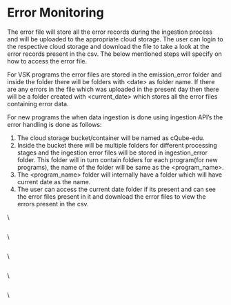 # Error Monitoring

The error file will store all the error records during the ingestion process and will be uploaded to the appropriate cloud storage. The user can login to the respective cloud storage and download the file to take a look at the error records present in the csv. The below mentioned steps will specify on how to access the error file.

For VSK programs the error files are stored in the emission\_error folder and inside the folder there will be folders with \<date> as folder name. If there are any errors in the file which was uploaded in the present day then there will be a folder created with \<current\_date> which stores all the error files containing error data.

For new programs the when data ingestion is done using ingestion API’s the error handling is done as follows:

1. The cloud storage bucket/container will be named as cQube-edu.
2. Inside the bucket there will be multiple folders for different processing stages and the ingestion error files  will be stored in ingestion\_error folder. This folder will in turn contain folders for each program(for new programs), the name of the folder will be same as the \<program\_name>.
3. The \<program\_name> folder will internally have a folder which will have current date as the name.
4. The user can access the current date folder if its present and can see the error files present in it and download the error files to view the errors present in the csv.

\


<figure><img src="https://lh3.googleusercontent.com/EyoceJIJicQnTVZayH_ZS1MnlyPBJ6E3OTetcP2A6d4vQUVZ75y0-oMe3B4sRB3T-to6CX5NfifjRw1a98Ba15rIdqs_806_zw0671EfzK8zmmut1vou_c0HNJdI9GHWzWiPJd6hKvPWawn6X_Sp4aw" alt=""><figcaption></figcaption></figure>

\


<figure><img src="https://lh6.googleusercontent.com/tW7hqyvu0C4-tsUBDaKoESySBmfH28LRKRn6EuVF8I2duVHnIE0eWtBO1HlB4DEabriU03XS75hWd6aN8Z5bAm9A0ZzgFetUa4X_owk_KhHy7JLaF5ygiyMLb_zu-QYJfrSbImzT_0up9-aaf3S9PJA" alt=""><figcaption></figcaption></figure>

\


<figure><img src="https://lh6.googleusercontent.com/LxOkj0znuGRDq-Yb855aQyjFJWExU7OBJYuaz1FknJgsNe8npFt8e9EKBUUtYr8ULA0aOyvXv9SlKQwY0qnzs3IVdtW7n-cKzV0ckr-3eVhUyiGOD6nTSGj-eC6PjJDVPP3ixvWZlFTeffyM_rMqYjc" alt=""><figcaption></figcaption></figure>

\


<figure><img src="https://lh3.googleusercontent.com/G0Pl4jnTCCgE3WLpRGilwgqCurLv4Or2QT11lxX4KsvwqP5m7awC7oR4mUfC8v-KyJkZhp9XlaFfVxSK_CNMGiUh5my_7vdD-4Vd6s9k_NltDo28XglHdQV57yvaN5X2jkXkdaTPEgMLB1AL0Yh7wds" alt=""><figcaption></figcaption></figure>

\


<figure><img src="https://lh5.googleusercontent.com/LJk0w6M2YL1Tu4-8GwfMP8KEzvqmn6jbzyLPmhPt0hsSkjq2FVEYnDLl4jGpCwRXGGK6j90hdSABFr-pjiyMLyfZ-_teEBa69wLKQDxpreaqrCHU2wUpTdbcuxzFYckBFRb-sssOL2FTsokDJSSFKHg" alt=""><figcaption></figcaption></figure>
